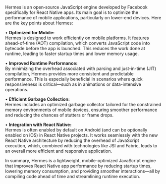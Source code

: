 Hermes is an open‐source JavaScript engine developed by Facebook specifically for React Native apps. Its main goal is to optimize the performance of mobile applications, particularly on lower-end devices. Here are the key points about Hermes:

• **Optimized for Mobile:**  
Hermes is designed to work efficiently on mobile platforms. It features ahead-of-time (AOT) compilation, which converts JavaScript code into bytecode before the app is launched. This reduces the work done at runtime, leading to faster startup times and lower memory usage.

• **Improved Runtime Performance:**  
By minimizing the overhead associated with parsing and just-in-time (JIT) compilation, Hermes provides more consistent and predictable performance. This is especially beneficial in scenarios where quick responsiveness is critical—such as in animations or data-intensive operations.

• **Efficient Garbage Collection:**  
Hermes includes an optimized garbage collector tailored for the constrained memory environments of mobile devices, ensuring smoother performance and reducing the chances of stutters or frame drops.

• **Integration with React Native:**  
Hermes is often enabled by default on Android (and can be optionally enabled on iOS) in React Native projects. It works seamlessly with the new React Native architecture by reducing the overhead of JavaScript execution, which, combined with technologies like JSI and Fabric, leads to an overall more efficient and responsive application.

In summary, Hermes is a lightweight, mobile-optimized JavaScript engine that improves React Native app performance by reducing startup times, lowering memory consumption, and providing smoother interactions—all by compiling code ahead of time and streamlining runtime execution.
